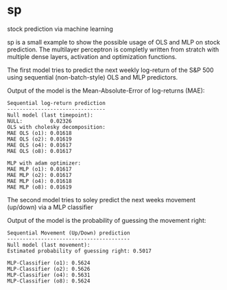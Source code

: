 # sp
stock prediction via machine learning

sp is a small example to show the possible usage of OLS and MLP on stock prediction. The multilayer perceptron is completly written from stratch with multiple dense layers, activation and optimization functions. 

The first model tries to predict the next weekly log-return of the S&P 500 using sequential (non-batch-style) OLS and MLP predictors.

Output of the model is the Mean-Absolute-Error of log-returns (MAE):
```
Sequential log-return prediction
--------------------------------
Null model (last timepoint):
NULL:         0.02326
OLS with cholesky decomposition:
MAE OLS (o1): 0.01618
MAE OLS (o2): 0.01619
MAE OLS (o4): 0.01617
MAE OLS (o8): 0.01617

MLP with adam optimizer:
MAE MLP (o1): 0.01617
MAE MLP (o2): 0.01617
MAE MLP (o4): 0.01618
MAE MLP (o8): 0.01619
```

The second model tries to soley predict the next weeks movement (up/down) via a MLP classifier

Output of the model is the probability of guessing the movement right:
```
Sequential Movement (Up/Down) prediction
----------------------------------------
Null model (last movement):
Estimated probability of guessing right: 0.5017

MLP-Classifier (o1): 0.5624
MLP-Classifier (o2): 0.5626
MLP-Classifier (o4): 0.5631
MLP-Classifier (o8): 0.5624
```
